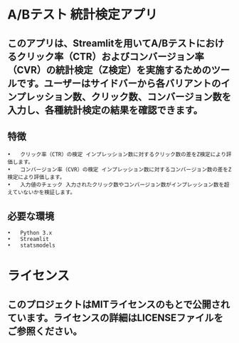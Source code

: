 # A/Bテスト 統計検定アプリ

## このアプリは、Streamlitを用いてA/Bテストにおけるクリック率（CTR）およびコンバージョン率（CVR）の統計検定（Z検定）を実施するためのツールです。ユーザーはサイドバーから各バリアントのインプレッション数、クリック数、コンバージョン数を入力し、各種統計検定の結果を確認できます。

## 特徴
	•	クリック率（CTR）の検定 インプレッション数に対するクリック数の差をZ検定により評価します。
	•	コンバージョン率（CVR）の検定 インプレッション数に対するコンバージョン数の差をZ検定により評価します。
	•	入力値のチェック 入力されたクリック数やコンバージョン数がインプレッション数を超えていないかを検証します。

## 必要な環境
	•	Python 3.x
	•	Streamlit
	•	statsmodels

# ライセンス

## このプロジェクトはMITライセンスのもとで公開されています。ライセンスの詳細はLICENSEファイルをご参照ください。

